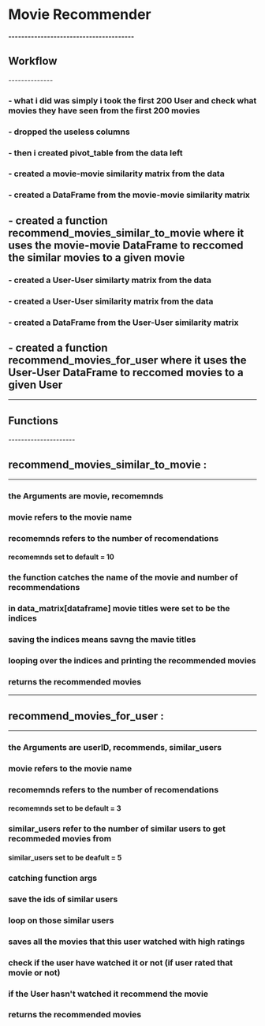 # **Movie Recommender** 
**---------------------------------------**

## **Workflow**
*--------------*

### - what i did was simply i took the first 200 User and check what movies they have seen from the first 200 movies 
### - dropped the useless columns
### - then i created pivot_table from the data left
### - created a movie-movie similarity matrix from the data 
### - created a DataFrame from the movie-movie similarity matrix


## - created a function **recommend_movies_similar_to_movie** where it uses the movie-movie DataFrame to reccomed the similar movies to a given movie


### - created a User-User similarty matrix from the data
### - created a User-User similarity matrix from the data 
### - created a DataFrame from the User-User similarity matrix

## - created a function **recommend_movies_for_user** where it uses the User-User DataFrame to reccomed movies to a given User

********************************************************************************

## **Functions**
*---------------------*

## **recommend_movies_similar_to_movie** : 
-----------------------------------------
### the Arguments are **movie**, **recomemnds**
### **movie** refers to the movie name
### **recomemnds** refers to the number of recomendations 
#### **recomemnds** set to default = 10 

### the function catches the name of the movie and number of recommendations
### in data_matrix[dataframe] movie titles were set to be the indices
### saving the indices means savng the mavie titles
### looping over the indices and printing the recommended movies
### returns the recommended movies

***********************



## **recommend_movies_for_user** : 
-----------------------------------------
### the Arguments are **userID**, **recommends**, **similar_users**
### **movie** refers to the movie name
### **recomemnds** refers to the number of recomendations 
#### **recomemnds** set to be default = 3 
### **similar_users** refer to the number of similar users to get recommeded movies from 
#### **similar_users** set to be deafult = 5

### catching function args
### save the ids of similar users
### loop on those similar users
### saves all the movies that this user watched with high ratings
### check if the user have watched it or not (if user rated that movie or not)
### if the User hasn't watched it recommend the movie
### returns the recommended movies


